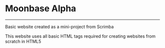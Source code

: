 <h1>Moonbase Alpha</h1>
<hr/>
<p> Basic website created as a mini-project from Scrimba </p>
<p> This website uses all basic HTML tags required for creating websites from scratch in HTML5</p>
